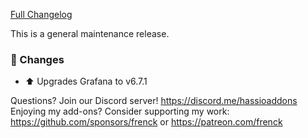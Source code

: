 [Full Changelog][changelog]

This is a general maintenance release.

### 🔨  Changes

- :arrow_up: Upgrades Grafana to v6.7.1

[changelog]: https://github.com/hassio-addons/addon-grafana/compare/v4.2.0...v4.2.1

Questions? Join our Discord server! https://discord.me/hassioaddons
Enjoying my add-ons? Consider supporting my work:
https://github.com/sponsors/frenck or https://patreon.com/frenck
